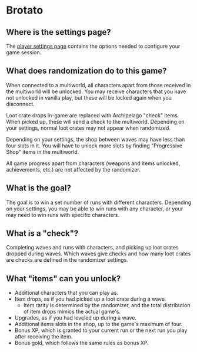 # Brotato

## Where is the settings page?

The [player settings page](../player-settings) contains the options needed to configure
your game session.

## What does randomization do to this game?

When connected to a multiworld, all characters apart from those received in the
multiworld will be unlocked. You may receive characters that you have not unlocked in
vanilla play, but these will be locked again when you disconnect.

Loot crate drops in-game are replaced with Archipelago "check" items. When picked up,
these will send a check to the multiworld. Depending on your settings, normal loot
crates may not appear when randomized.

Depending on your settings, the shop between waves may have less than four slots in it.
You will have to unlock more slots by finding "Progressive Shop" items in the
multiworld.

All game progress apart from characters (weapons and items unlocked, achievements, etc.)
are not affected by the randomizer.


## What is the goal?

The goal is to win a set number of runs with different characters. Depending on your
settings, you may be able to win runs with any character, or your may need to win
runs with specific characters.

## What is a "check"?

Completing waves and runs with characters, and picking up loot crates dropped during
waves. Which waves give checks and how many loot crates are checks are defined in the
randomizer settings.

## What "items" can you unlock?

- Additional characters that you can play as.
- Item drops, as if you had picked up a loot crate during a wave.
  - Item rarity is determined by the randomizer, and the total distribution of item
    drops mimics the actual game's.
- Upgrades, as if you had leveled up during a wave.
- Additional items slots in the shop, up to the game's maximum of four.
- Bonus XP, which is granted to your current run or the next run you play after
  receiving the item.
- Bonus gold, which follows the same rules as bonus XP.